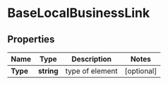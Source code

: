 # BaseLocalBusinessLink


## Properties

| Name | Type | Description | Notes |
|------------ | ------------- | ------------- | -------------|
**Type** | **string** | type of element |[optional]|
